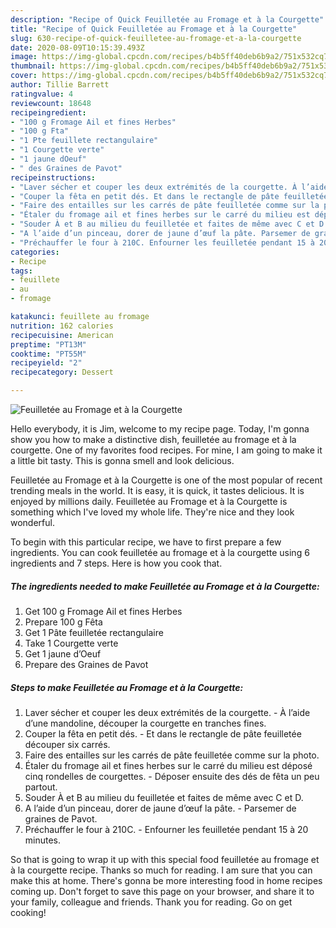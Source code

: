 ```yaml
---
description: "Recipe of Quick Feuilletée au Fromage et à la Courgette"
title: "Recipe of Quick Feuilletée au Fromage et à la Courgette"
slug: 630-recipe-of-quick-feuilletee-au-fromage-et-a-la-courgette
date: 2020-08-09T10:15:39.493Z
image: https://img-global.cpcdn.com/recipes/b4b5ff40deb6b9a2/751x532cq70/feuilletee-au-fromage-et-a-la-courgette-photo-principale-de-la-recette.jpg
thumbnail: https://img-global.cpcdn.com/recipes/b4b5ff40deb6b9a2/751x532cq70/feuilletee-au-fromage-et-a-la-courgette-photo-principale-de-la-recette.jpg
cover: https://img-global.cpcdn.com/recipes/b4b5ff40deb6b9a2/751x532cq70/feuilletee-au-fromage-et-a-la-courgette-photo-principale-de-la-recette.jpg
author: Tillie Barrett
ratingvalue: 4
reviewcount: 18648
recipeingredient:
- "100 g Fromage Ail et fines Herbes"
- "100 g Fta"
- "1 Pte feuillete rectangulaire"
- "1 Courgette verte"
- "1 jaune dOeuf"
- " des Graines de Pavot"
recipeinstructions:
- "Laver sécher et couper les deux extrémités de la courgette. À l’aide d’une mandoline, découper la courgette en tranches fines."
- "Couper la fêta en petit dés. Et dans le rectangle de pâte feuilletée découper six carrés."
- "Faire des entailles sur les carrés de pâte feuilletée comme sur la photo."
- "Étaler du fromage ail et fines herbes sur le carré du milieu est déposé cinq rondelles de courgettes. Déposer ensuite des dés de fêta un peu partout."
- "Souder À et B au milieu du feuilletée et faites de même avec C et D."
- "A l’aide d’un pinceau, dorer de jaune d’œuf la pâte. Parsemer de graines de Pavot."
- "Préchauffer le four à 210C. Enfourner les feuilletée pendant 15 à 20 minutes."
categories:
- Recipe
tags:
- feuillete
- au
- fromage

katakunci: feuillete au fromage 
nutrition: 162 calories
recipecuisine: American
preptime: "PT13M"
cooktime: "PT55M"
recipeyield: "2"
recipecategory: Dessert

---
```



![Feuilletée au Fromage et à la Courgette](https://img-global.cpcdn.com/recipes/b4b5ff40deb6b9a2/751x532cq70/feuilletee-au-fromage-et-a-la-courgette-photo-principale-de-la-recette.jpg)

Hello everybody, it is Jim, welcome to my recipe page. Today, I'm gonna show you how to make a distinctive dish, feuilletée au fromage et à la courgette. One of my favorites food recipes. For mine, I am going to make it a little bit tasty. This is gonna smell and look delicious.

Feuilletée au Fromage et à la Courgette is one of the most popular of recent trending meals in the world. It is easy, it is quick, it tastes delicious. It is enjoyed by millions daily. Feuilletée au Fromage et à la Courgette is something which I've loved my whole life. They're nice and they look wonderful.




To begin with this particular recipe, we have to first prepare a few ingredients. You can cook feuilletée au fromage et à la courgette using 6 ingredients and 7 steps. Here is how you cook that.

<!--inarticleads1-->

##### The ingredients needed to make Feuilletée au Fromage et à la Courgette:

1. Get 100 g Fromage Ail et fines Herbes
1. Prepare 100 g Fêta
1. Get 1 Pâte feuilletée rectangulaire
1. Take 1 Courgette verte
1. Get 1 jaune d’Oeuf
1. Prepare  des Graines de Pavot




<!--inarticleads2-->

##### Steps to make Feuilletée au Fromage et à la Courgette:

1. Laver sécher et couper les deux extrémités de la courgette. - À l’aide d’une mandoline, découper la courgette en tranches fines.
1. Couper la fêta en petit dés. - Et dans le rectangle de pâte feuilletée découper six carrés.
1. Faire des entailles sur les carrés de pâte feuilletée comme sur la photo.
1. Étaler du fromage ail et fines herbes sur le carré du milieu est déposé cinq rondelles de courgettes. - Déposer ensuite des dés de fêta un peu partout.
1. Souder À et B au milieu du feuilletée et faites de même avec C et D.
1. A l’aide d’un pinceau, dorer de jaune d’œuf la pâte. - Parsemer de graines de Pavot.
1. Préchauffer le four à 210C. - Enfourner les feuilletée pendant 15 à 20 minutes.




So that is going to wrap it up with this special food feuilletée au fromage et à la courgette recipe. Thanks so much for reading. I am sure that you can make this at home. There's gonna be more interesting food in home recipes coming up. Don't forget to save this page on your browser, and share it to your family, colleague and friends. Thank you for reading. Go on get cooking!
